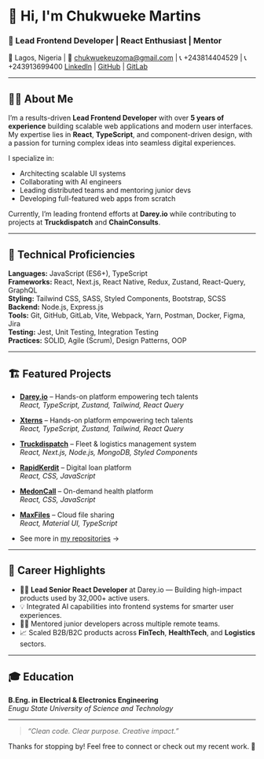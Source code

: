 # 👋 Hi, I'm Chukwueke Martins

### 🚀 Lead Frontend Developer | React Enthusiast | Mentor  
📍 Lagos, Nigeria | 📧 chukwuekeuzoma@gmail.com | 📞 +243814404529  | 📞 +243913699400
[LinkedIn](https://www.linkedin.com/in/martins-chukwueke-6898981b0/) | [GitHub](https://github.com/chukwuekeuzoma/) | [GitLab](https://gitlab.com/chukwuekeuzoma)

---

## 👨‍💻 About Me

I’m a results-driven **Lead Frontend Developer** with over **5 years of experience** building scalable web applications and modern user interfaces. My expertise lies in **React**, **TypeScript**, and component-driven design, with a passion for turning complex ideas into seamless digital experiences.

I specialize in:
- Architecting scalable UI systems
- Collaborating with AI engineers
- Leading distributed teams and mentoring junior devs
- Developing full-featured web apps from scratch

Currently, I’m leading frontend efforts at **Darey.io** while contributing to projects at **Truckdispatch** and **ChainConsults**.

---

## 🧠 Technical Proficiencies

**Languages:** JavaScript (ES6+), TypeScript  
**Frameworks:** React, Next.js, React Native, Redux, Zustand, React-Query, GraphQL  
**Styling:** Tailwind CSS, SASS, Styled Components, Bootstrap, SCSS  
**Backend:** Node.js, Express.js  
**Tools:** Git, GitHub, GitLab, Vite, Webpack, Yarn, Postman, Docker, Figma, Jira  
**Testing:** Jest, Unit Testing, Integration Testing  
**Practices:** SOLID, Agile (Scrum), Design Patterns, OOP

---

## 🏗️ Featured Projects
- **[Darey.io](https://www.darey.io/)** – Hands-on platform empowering tech talents  
  _React, TypeScript, Zustand, Tailwind, React Query_
  
- **[Xterns](https://xterns.ai/)** – Hands-on platform empowering tech talents  
  _React, TypeScript, Zustand, Tailwind, React Query_

- **[Truckdispatch](https://www.gettruckdispatch.com/)** – Fleet & logistics management system  
  _React, Next.js, Node.js, MongoDB, Styled Components_

- **[RapidKerdit](https://rapidkredit-web-application.web.app/#/)** – Digital loan platform  
  _React, CSS, JavaScript_

- **[MedonCall](https://medoncall-fab0f.web.app/#/)** – On-demand health platform  
  _React, CSS, JavaScript_

- **[MaxFiles](https://max-files.web.app/home)** – Cloud file sharing  
  _React, Material UI, TypeScript_

- See more in [my repositories](https://github.com/chukwuekeuzoma?tab=repositories) →

---

## 🧭 Career Highlights

- 👨‍💼 **Lead Senior React Developer** at Darey.io — Building high-impact products used by 32,000+ active users.  
- 💡 Integrated AI capabilities into frontend systems for smarter user experiences.  
- 🧑‍🏫 Mentored junior developers across multiple remote teams.  
- 📈 Scaled B2B/B2C products across **FinTech**, **HealthTech**, and **Logistics** sectors.  

---

## 🎓 Education

**B.Eng. in Electrical & Electronics Engineering**  
_Enugu State University of Science and Technology_

---

> *“Clean code. Clear purpose. Creative impact.”*

Thanks for stopping by! Feel free to connect or check out my recent work. 🙏
